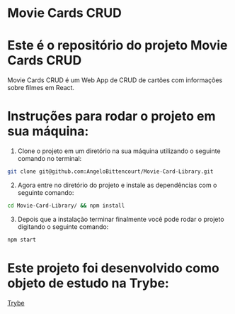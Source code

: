 
# Movie Cards CRUD

# Este é o repositório do projeto Movie Cards CRUD

Movie Cards CRUD é um Web App de CRUD de cartões com informações sobre filmes em React.

# Instruções para rodar o projeto em sua máquina:
  
  1. Clone o projeto em um diretório na sua máquina utilizando o seguinte comando no terminal:
  ```bash 
  git clone git@github.com:AngeloBittencourt/Movie-Card-Library.git
  ```
  2. Agora entre no diretório do projeto e instale as dependências com o seguinte comando:
  ```bash
  cd Movie-Card-Library/ && npm install
  ```
  3. Depois que a instalação terminar finalmente você pode rodar o projeto digitando o seguinte comando:
  ```bash
  npm start
  ```
  
# Este projeto foi desenvolvido como objeto de estudo na Trybe:

  [Trybe](https://www.betrybe.com/)
